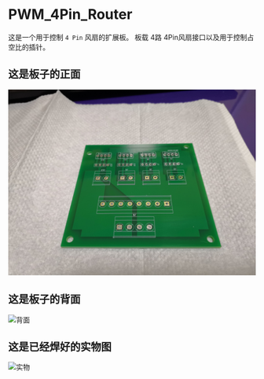# PWM_4Pin_Router
这是一个用于控制 `4 Pin` 风扇的扩展板。
板载 4路 4Pin风扇接口以及用于控制占空比的插针。
## 这是板子的正面
![正面](https://github.com/Iflier/PWM_4Pin_Router/blob/main/IMG_20201031_222633.jpg)
## 这是板子的背面
![背面](https://github.com/Iflier/PWM_4Pin_Router/blob/main/IMG_20201031_222643.jpg)
## 这是已经焊好的实物图
![实物](https://github.com/Iflier/PWM_4Pin_Router/blob/main/IMG_20201031_222547.jpg)
